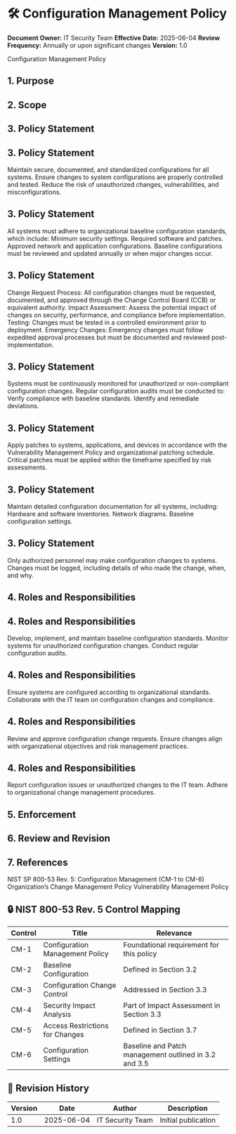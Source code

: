 # 🛠️ Configuration Management Policy

**Document Owner:** IT Security Team
**Effective Date:** 2025-06-04
**Review Frequency:** Annually or upon significant changes
**Version:** 1.0

Configuration Management Policy
## 1. Purpose

## 2. Scope

## 3. Policy Statement
## 3. Policy Statement
Maintain secure, documented, and standardized configurations for all systems.
Ensure changes to system configurations are properly controlled and tested.
Reduce the risk of unauthorized changes, vulnerabilities, and misconfigurations.
## 3. Policy Statement
All systems must adhere to organizational baseline configuration standards, which include:
Minimum security settings.
Required software and patches.
Approved network and application configurations.
Baseline configurations must be reviewed and updated annually or when major changes occur.
## 3. Policy Statement
Change Request Process: All configuration changes must be requested, documented, and approved through the Change Control Board (CCB) or equivalent authority.
Impact Assessment: Assess the potential impact of changes on security, performance, and compliance before implementation.
Testing: Changes must be tested in a controlled environment prior to deployment.
Emergency Changes: Emergency changes must follow expedited approval processes but must be documented and reviewed post-implementation.
## 3. Policy Statement
Systems must be continuously monitored for unauthorized or non-compliant configuration changes.
Regular configuration audits must be conducted to:
Verify compliance with baseline standards.
Identify and remediate deviations.
## 3. Policy Statement
Apply patches to systems, applications, and devices in accordance with the Vulnerability Management Policy and organizational patching schedule.
Critical patches must be applied within the timeframe specified by risk assessments.
## 3. Policy Statement
Maintain detailed configuration documentation for all systems, including:
Hardware and software inventories.
Network diagrams.
Baseline configuration settings.
## 3. Policy Statement
Only authorized personnel may make configuration changes to systems.
Changes must be logged, including details of who made the change, when, and why.

## 4. Roles and Responsibilities
## 4. Roles and Responsibilities
Develop, implement, and maintain baseline configuration standards.
Monitor systems for unauthorized configuration changes.
Conduct regular configuration audits.
## 4. Roles and Responsibilities
Ensure systems are configured according to organizational standards.
Collaborate with the IT team on configuration changes and compliance.
## 4. Roles and Responsibilities
Review and approve configuration change requests.
Ensure changes align with organizational objectives and risk management practices.
## 4. Roles and Responsibilities
Report configuration issues or unauthorized changes to the IT team.
Adhere to organizational change management procedures.

## 5. Enforcement

## 6. Review and Revision

## 7. References
NIST SP 800-53 Rev. 5: Configuration Management (CM-1 to CM-6)
Organization’s Change Management Policy
Vulnerability Management Policy


## 🔒 NIST 800-53 Rev. 5 Control Mapping


| Control | Title                         | Relevance                                               |
|---------|-------------------------------|----------------------------------------------------------|
| CM-1    | Configuration Management Policy | Foundational requirement for this policy                |
| CM-2    | Baseline Configuration         | Defined in Section 3.2                                   |
| CM-3    | Configuration Change Control   | Addressed in Section 3.3                                 |
| CM-4    | Security Impact Analysis       | Part of Impact Assessment in Section 3.3                 |
| CM-5    | Access Restrictions for Changes| Defined in Section 3.7                                   |
| CM-6    | Configuration Settings         | Baseline and Patch management outlined in 3.2 and 3.5    |


## 📜 Revision History


| Version | Date       | Author           | Description           |
|---------|------------|------------------|-----------------------|
| 1.0     | 2025-06-04 | IT Security Team | Initial publication   |
